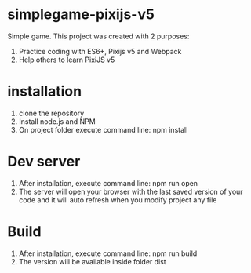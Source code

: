 # simplegame-pixijs-v5

Simple game. This project was created with 2 purposes: 

1. Practice coding with ES6+, Pixijs v5 and Webpack
2. Help others to learn PixiJS v5

# installation
  1. clone the repository
  2. Install node.js and NPM
  3. On project folder execute command line: npm install
  
# Dev server
  1. After installation, execute command line: npm run open
  2. The server will open your browser with the last saved version of your code and it will auto refresh when you modify project any file

# Build
  1. After installation, execute command line: npm run build
  2. The version will be available inside folder dist
  
